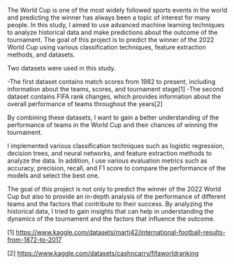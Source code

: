 The World Cup is one of the most widely followed sports events in the world and predicting the winner has always been a topic of interest for many people. In this study, I aimed to use advanced machine learning techniques to analyze historical data and make predictions about the outcome of the tournament. The goal of this project is to predict the winner of the 2022 World Cup using various classification techniques, feature extraction methods, and datasets.

Two datasets were used in this study.

 -The first dataset contains match scores from 1982 to present, including information about the teams, scores, and tournament stage[1]
 -The second dataset contains FIFA rank changes, which provides information about the overall performance of teams throughout the years[2]

By combining these datasets, I want to gain a better understanding of the performance of teams in the World Cup and their chances of winning the tournament.

I implemented various classification techniques such as logistic regression, decision trees, and neural networks, and feature extraction methods to analyze the data. In addition, I use various evaluation metrics such as accuracy, precision, recall, and F1 score to compare the performance of the models and select the best one.

The goal of this project is not only to predict the winner of the 2022 World Cup but also to provide an in-depth analysis of the performance of different teams and the factors that contribute to their success. By analyzing the historical data, I tried to gain insights that can help in understanding the dynamics of the tournament and the factors that influence the outcome.

[1] https://www.kaggle.com/datasets/martj42/international-football-results-from-1872-to-2017

[2] https://www.kaggle.com/datasets/cashncarry/fifaworldranking
